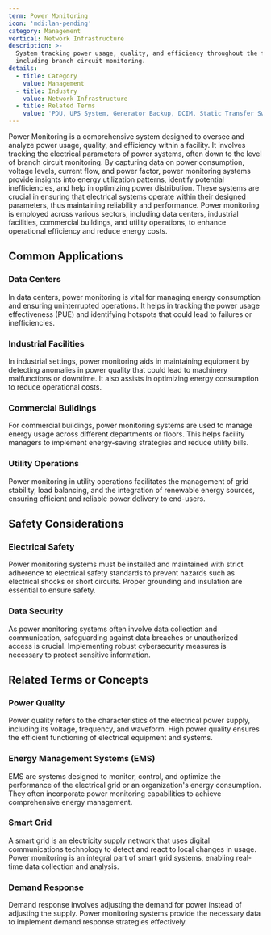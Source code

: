 ```yaml
---
term: Power Monitoring
icon: 'mdi:lan-pending'
category: Management
vertical: Network Infrastructure
description: >-
  System tracking power usage, quality, and efficiency throughout the facility,
  including branch circuit monitoring.
details:
  - title: Category
    value: Management
  - title: Industry
    value: Network Infrastructure
  - title: Related Terms
    value: 'PDU, UPS System, Generator Backup, DCIM, Static Transfer Switch'
---
```

Power Monitoring is a comprehensive system designed to oversee and analyze power usage, quality, and efficiency within a facility. It involves tracking the electrical parameters of power systems, often down to the level of branch circuit monitoring. By capturing data on power consumption, voltage levels, current flow, and power factor, power monitoring systems provide insights into energy utilization patterns, identify potential inefficiencies, and help in optimizing power distribution. These systems are crucial in ensuring that electrical systems operate within their designed parameters, thus maintaining reliability and performance. Power monitoring is employed across various sectors, including data centers, industrial facilities, commercial buildings, and utility operations, to enhance operational efficiency and reduce energy costs.

## Common Applications

### Data Centers

In data centers, power monitoring is vital for managing energy consumption and ensuring uninterrupted operations. It helps in tracking the power usage effectiveness (PUE) and identifying hotspots that could lead to failures or inefficiencies.

### Industrial Facilities

In industrial settings, power monitoring aids in maintaining equipment by detecting anomalies in power quality that could lead to machinery malfunctions or downtime. It also assists in optimizing energy consumption to reduce operational costs.

### Commercial Buildings

For commercial buildings, power monitoring systems are used to manage energy usage across different departments or floors. This helps facility managers to implement energy-saving strategies and reduce utility bills.

### Utility Operations

Power monitoring in utility operations facilitates the management of grid stability, load balancing, and the integration of renewable energy sources, ensuring efficient and reliable power delivery to end-users.

## Safety Considerations

### Electrical Safety

Power monitoring systems must be installed and maintained with strict adherence to electrical safety standards to prevent hazards such as electrical shocks or short circuits. Proper grounding and insulation are essential to ensure safety.

### Data Security

As power monitoring systems often involve data collection and communication, safeguarding against data breaches or unauthorized access is crucial. Implementing robust cybersecurity measures is necessary to protect sensitive information.

## Related Terms or Concepts

### Power Quality

Power quality refers to the characteristics of the electrical power supply, including its voltage, frequency, and waveform. High power quality ensures the efficient functioning of electrical equipment and systems.

### Energy Management Systems (EMS)

EMS are systems designed to monitor, control, and optimize the performance of the electrical grid or an organization's energy consumption. They often incorporate power monitoring capabilities to achieve comprehensive energy management.

### Smart Grid

A smart grid is an electricity supply network that uses digital communications technology to detect and react to local changes in usage. Power monitoring is an integral part of smart grid systems, enabling real-time data collection and analysis.

### Demand Response

Demand response involves adjusting the demand for power instead of adjusting the supply. Power monitoring systems provide the necessary data to implement demand response strategies effectively.
